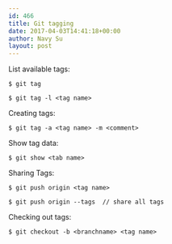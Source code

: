 ```yaml
---
id: 466
title: Git tagging
date: 2017-04-03T14:41:18+00:00
author: Navy Su
layout: post
---
```

List available tags:

~~~shell
$ git tag

$ git tag -l <tag name>
~~~

Creating tags:

~~~shell
$ git tag -a <tag name> -m <comment>
~~~

Show tag data:

~~~shell
$ git show <tab name>
~~~

Sharing Tags:
  

~~~shell
$ git push origin <tag name>

$ git push origin --tags  // share all tags
~~~

Checking out tags:

~~~shell
$ git checkout -b <branchname> <tag name>
~~~